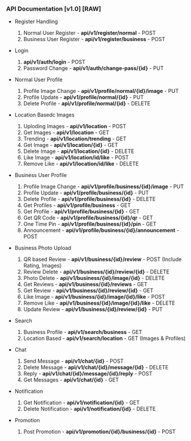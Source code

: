 ### API Documentation [v1.0] [RAW]

- Register Handling

  1. Normal User Register - **api/v1/register/normal** - POST
  2. Business User Register - **api/v1/register/business** - POST

- Login

  1. **api/v1/auth/login** - POST
  2. Password Change - **api/v1/auth/change-pass/{id}** - PUT

- Normal User Profile

  1. Profile Image Change - **api/v1/profile/normal/{id}/image** - PUT
  2. Profile Update - **api/v1/profile/normal/{id}** - PUT
  3. Delete Profile - **api/v1/profile/normal/{id}** - DELETE

- Location Basedc Images

  1. Uploding Images - **api/v1/location** - POST
  2. Get Images - **api/v1/location** - GET
  3. Trending - **api/v1/location/trending** - GET
  4. Get Image - **api/v1/location/{id}** - GET
  5. Delete Image - **api/v1/location/{id}** - DELETE
  6. Like Image - **api/v1/location/id/like** - POST
  7. Remove Like - **api/v1/location/id/like** - DELETE

- Business User Profile

  1. Profile Image Change - **api/v1/profile/business/{id}/image** - PUT
  2. Profile Update - **api/v1/profile/business/{id}** - PUT
  3. Delete Profile - **api/v1/profile/business/{id}** - DELETE
  4. Get Profiles - **api/v1/profile/business** - GET
  5. Get Profile - **api/v1/profile/business/{id}** - GET
  6. Get QR Code - **api/v1/profile/business/{id}/qr** - GET
  7. One Time Pin - **api/v1/profile/business/{id}/pin** - GET
  8. Announcement - **api/v1/profile/business/{id}/announcement** - POST

- Business Photo Upload

  1. QR based Review - **api/v1/business/{id}/review** - POST (Include Rating, Images)
  2. Review Delete - **api/v1/business/{id}/review/{id}** - DELETE
  3. Photo Delete - **api/v1/business/{id}/image/{id}** - DELETE
  4. Get Reviews - **api/v1/business/{id}/reviews** - GET
  5. Get Review - **api/v1/business/{id}/review/{id}** - GET
  6. Like Image - **api/v1/business/{id}/image/{id}/like** - POST
  7. Remove Like - **api/v1/business/{id}/image/{id}/like** - DELETE
  8. Update Review - **api/v1/business/{id}/review/{id}** - PUT

- Search

  1. Business Profile - **api/v1/search/business** - GET
  2. Location Based - **api/v1/search/location** - GET (Images & Profiles)

- Chat
  1. Send Message - **api/v1/chat/{id}** - POST
  2. Delete Message - **api/v1/chat/{id}/message/{id}** - DELETE
  3. Reply - **api/v1/chat/{id}/message/{id}/reply** - POST
  4. Get Messages - **api/v1/chat/{id}** - GET
- Notification

  1. Get Notification - **api/v1/notification/{id}** - GET
  2. Delete Notification - **api/v1/notification/{id}** - DELETE

- Promotion
  1. Post Promotion - **api/v1/promotion/{id}/business/{id}** - POST
